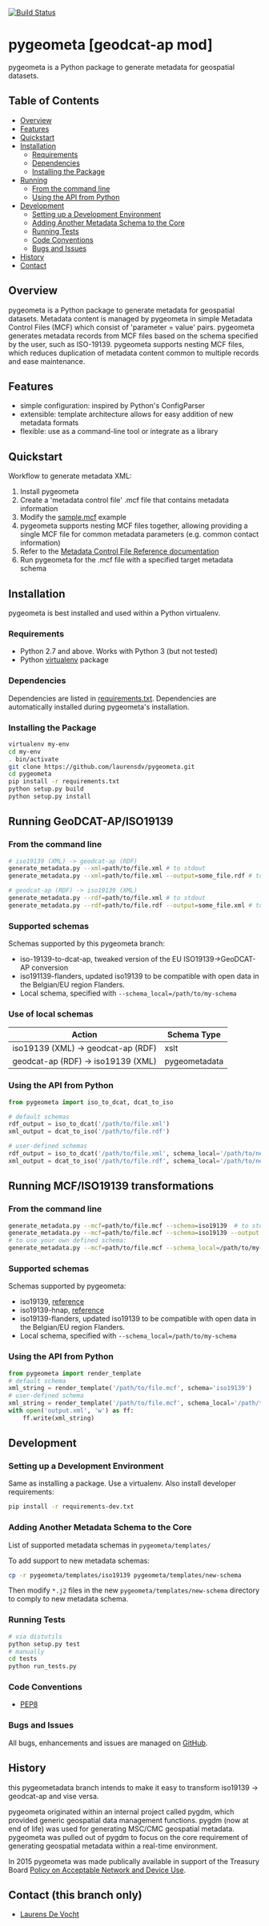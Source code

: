 [![Build Status](https://travis-ci.org/laurensdv/pygeometa.png)](https://travis-ci.org/geopython/pygeometa)

# pygeometa [geodcat-ap mod]

pygeometa is a Python package to generate metadata for geospatial datasets.

## Table of Contents
* [Overview](#overview)
* [Features](#features)
* [Quickstart](#quickstart)
* [Installation](#installation)
  * [Requirements](#requirements)
  * [Dependencies](#dependencies)
  * [Installing the Package](#installing-the-package)
* [Running](#running)
  * [From the command line](#from-the-command-line)
  * [Using the API from Python](#using-the-api-from-python)
* [Development](#development)
  * [Setting up a Development Environment](#setting-up-a-development-environment)
  * [Adding Another Metadata Schema to the Core](#adding-another-metadata-schema-to-the-core)
  * [Running Tests](#running-tests)
  * [Code Conventions](#code-conventions)
  * [Bugs and Issues](#bugs-and-issues)
* [History](#history)
* [Contact](#contact)


## Overview

pygeometa is a Python package to generate metadata for geospatial datasets. Metadata content is managed by pygeometa in simple Metadata Control Files (MCF) which consist of 'parameter = value' pairs. pygeometa generates metadata records from MCF files based on the schema specified by the user, such as ISO-19139. pygeometa supports nesting MCF files, which reduces duplication of metadata content common to multiple records and ease maintenance.

## Features

* simple configuration: inspired by Python's ConfigParser
* extensible: template architecture allows for easy addition of new metadata formats
* flexible: use as a command-line tool or integrate as a library

## Quickstart

Workflow to generate metadata XML:

1. Install pygeometa
2. Create a 'metadata control file' .mcf file that contains metadata information 
  1. Modify the [sample.mcf](https://github.com/geopython/pygeometa/blob/master/sample.mcf) example
  2. pygeometa supports nesting MCF files together, allowing providing a single MCF file for common metadata parameters (e.g. common contact information)
  3. Refer to the [Metadata Control File Reference documentation](https://github.com/geopython/pygeometa/blob/master/doc/MCF_Reference.md) 
3. Run pygeometa for the .mcf file with a specified target metadata schema



## Installation

pygeometa is best installed and used within a Python virtualenv.

### Requirements

* Python 2.7 and above.  Works with Python 3 (but not tested)
* Python [virtualenv](https://virtualenv.pypa.io/) package

### Dependencies

Dependencies are listed in [requirements.txt](requirements.txt). Dependencies are automatically installed during pygeometa's installation.

### Installing the Package

```bash
virtualenv my-env
cd my-env
. bin/activate
git clone https://github.com/laurensdv/pygeometa.git
cd pygeometa
pip install -r requirements.txt
python setup.py build
python setup.py install
```

## Running GeoDCAT-AP/ISO19139

### From the command line

```bash
# iso19139 (XML) -> geodcat-ap (RDF)
generate_metadata.py --xml=path/to/file.xml # to stdout
generate_metadata.py --xml=path/to/file.xml --output=some_file.rdf # to file

# geodcat-ap (RDF) -> iso19139 (XML)
generate_metadata.py --rdf=path/to/file.xml # to stdout
generate_metadata.py --rdf=path/to/file.rdf --output=some_file.xml # to file
```

### Supported schemas
Schemas supported by this pygeometa branch:
* iso-19139-to-dcat-ap, tweaked version of the EU ISO19139->GeoDCAT-AP conversion
* iso191139-flanders, updated iso19139 to be compatible with open data in the Belgian/EU region Flanders.
* Local schema, specified with ```--schema_local=/path/to/my-schema```

### Use of local schemas

| Action                             | Schema Type   |
|------------------------------------|---------------|
| iso19139 (XML) -> geodcat-ap (RDF) | xslt          |
| geodcat-ap (RDF) -> iso19139 (XML) | pygeometadata |

### Using the API from Python

```python
from pygeometa import iso_to_dcat, dcat_to_iso

# default schemas
rdf_output = iso_to_dcat('/path/to/file.xml')
xml_output = dcat_to_iso('/path/to/file.rdf')

# user-defined schemas
rdf_output = iso_to_dcat('/path/to/file.xml', schema_local='/path/to/new-schema.xsl')
xml_output = dcat_to_iso('/path/to/file.rdf', schema_local='/path/to/new-schema')
```

## Running MCF/ISO19139 transformations

### From the command line

```bash
generate_metadata.py --mcf=path/to/file.mcf --schema=iso19139  # to stdout
generate_metadata.py --mcf=path/to/file.mcf --schema=iso19139 --output some_file.xml  # to file
# to use your own defined schema:
generate_metadata.py --mcf=path/to/file.mcf --schema_local=/path/to/my-schema --output some_file.xml  # to file
```

### Supported schemas
Schemas supported by pygeometa:
* iso19139, [reference](http://www.iso.org/iso/catalogue_detail.htm?csnumber=32557)
* iso19139-hnap, [reference](http://www.gcpedia.gc.ca/wiki/Federal_Geospatial_Platform/Policies_and_Standards/Catalogue/Release/Appendix_B_Guidelines_and_Best_Practices/Guide_to_Harmonized_ISO_19115:2003_NAP)
* iso19139-flanders, updated iso19139 to be compatible with open data in the Belgian/EU region Flanders.
* Local schema, specified with ```--schema_local=/path/to/my-schema```

### Using the API from Python

```python
from pygeometa import render_template
# default schema
xml_string = render_template('/path/to/file.mcf', schema='iso19139')
# user-defined schema
xml_string = render_template('/path/to/file.mcf', schema_local='/path/to/new-schema')
with open('output.xml', 'w') as ff:
    ff.write(xml_string)
```

## Development

### Setting up a Development Environment

Same as installing a package.  Use a virtualenv.  Also install developer requirements:

```bash
pip install -r requirements-dev.txt
```

### Adding Another Metadata Schema to the Core

List of supported metadata schemas in `pygeometa/templates/`

To add support to new metadata schemas:
```bash
cp -r pygeometa/templates/iso19139 pygeometa/templates/new-schema
```
Then modify `*.j2` files in the new `pygeometa/templates/new-schema` directory to comply to new metadata schema.

### Running Tests

```bash
# via distutils
python setup.py test
# manually
cd tests
python run_tests.py
```

### Code Conventions

* [PEP8](https://www.python.org/dev/peps/pep-0008)

### Bugs and Issues

All bugs, enhancements and issues are managed on [GitHub](https://github.com/laurensdv/pygeometa/issues).

## History

this pygeometadata branch intends to make it easy to transform iso19139 -> geodcat-ap and vise versa.

pygeometa originated within an internal project called pygdm, which provided generic geospatial data management functions.  pygdm (now at end of life) was used for generating MSC/CMC geospatial metadata.  pygeometa was pulled out of pygdm to focus on the core requirement of generating geospatial metadata within a real-time environment.

In 2015 pygeometa was made publically available in support of the Treasury Board [Policy on Acceptable Network and Device Use](http://www.tbs-sct.gc.ca/pol/doc-eng.aspx?id=27122).

## Contact (this branch only)

* [Laurens De Vocht](mailto:laurens.devocht@ugent.be)
